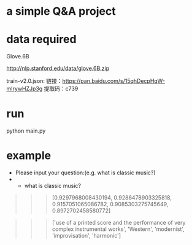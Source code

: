 # a simple Q&A project

# data required
Glove.6B

http://nlp.stanford.edu/data/glove.6B.zip


train-v2.0.json:
链接：https://pan.baidu.com/s/15qhDecpHqW-mIrywHZJp3g
提取码：c739

# run
python main.py

# example

- Please input your question:(e.g.  what is classic music?)
- - what is classic music?
>>>[0.9297968008430194, 0.9286478903325818, 0.9157051065086782, 0.9085303275745649, 0.8972702458580772]

>>>['use of a printed score and the performance of very complex instrumental works', 'Western', 'modernist', 'improvisation', 'harmonic']
